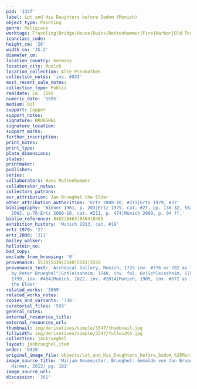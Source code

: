 ```yaml
---
pid: '3347'
label: Lot and His Daughters before Sodom (Munich)
object_type: Painting
genre: Religious
worktags: Traveling|Bridge|House|Ruins|Rottenhammer|Fire|Harbor|Old Testament
iconclass_code:
height_cm: '26'
width_cm: '35.2'
diameter_cm:
location_country: Germany
location_city: Munich
location_collection: Alte Pinakothek
collection_notes: 'inv. #833'
most_recent_sale_notes:
collection_type: Public
realdate: ca. 1595
numeric_date: '1595'
medium: Oil
support: Copper
support_notes:
signature: BRUEGHEL
signature_location:
support_marks:
further_inscription:
print_notes:
print_type:
plate_dimensions:
states:
printmaker:
publisher:
series:
collaborators: Hans Rottenhammer
collaborator_notes:
collectors_patrons:
our_attribution: Jan Brueghel the Elder
other_attribution_authorities: 'Ertz 2008-10, #211|Ertz 1979, #27'
bibliography: 'Winner 1961, p. 203|Ertz 1979, cat. #27, pp. 130-32, 562, fig. 136|Renger/Denk
  2002, p.76|Ertz 2008-10, cat. #211, p. 474|Munich 2009, p. 94 ff.'
biblio_reference: 8462|8463|8464|8465
exhibition_history: 'Munich 2013, cat. #19'
ertz_1979: '27'
ertz_2008: '211'
bailey_walker:
hollstein_no:
bad_copy:
exclude_from_browsing: '0'
provenance: 5538|5539|5540|5541|5542
provenance_text: 'Archducal Gallery, Munich, 1725 inv. #776 or 782 as "Night Piece
  by Peter Brueghel"|Schleissheim, 1748, inv. fol. 6v|Schleissheim, 1750, inv. #238|Munich,
  1799, inv. #464|Munich, 1822, inv. #2014|Munich, 1905, inv. #672 as Jan Brueghel
  the Elder'
related_works: '3069'
related_works_notes:
copies_and_variants: '738'
curatorial_files: '593'
general_notes:
external_resources_title:
external_resources_url:
thumbnail: img/derivatives/simple/3347/thumbnail.jpg
fullwidth: img/derivatives/simple/3347/fullwidth.jpg
collection: janbrueghel
layout: janbrueghel_item
order: '0420'
original_image_file: objects/Lot_and_His_Daughters_before_Sodom_%28Munich%29.jpg
image_source_title: 'Mirjam Neumeister, Brueghel: Gemalde von Jan Brueghel d.A. (Munich:
  Hirmer, 2013) pg. 181'
image_source_url:
discussion: '361'
---
```

